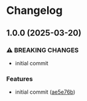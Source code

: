 # Changelog

## 1.0.0 (2025-03-20)


### ⚠ BREAKING CHANGES

* initial commit

### Features

* initial commit ([ae5e76b](https://github.com/compwright/shipstation-php/commit/ae5e76b7281d91f4ba27e929e50bd0121feccaba))
